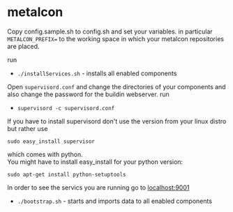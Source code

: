 metalcon
========

Copy config.sample.sh to config.sh and set your variables.
in particular `METALCON_PREFIX=` to the working space in which your metalcon repositories are placed.

run
* `./installServices.sh` - installs all enabled components

Open `supervisord.conf` and change the directories of your components and also change the password for the buildin webserver.
run 
* `supervisord -c supervisord.conf`

If you have to install supervisord don't use the version from your linux distro but rather use

    sudo easy_install supervisor
    
which comes with python.  
You might have to install easy_install for your python version:

    sudo apt-get install python-setuptools

In order to see the servics you are running go to [localhost:9001](localhost:9001)

* `./bootstrap.sh` - starts and imports data to all enabled components


